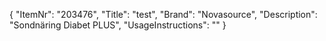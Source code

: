 {
  "ItemNr": "203476",
  "Title": "test",
  "Brand": "Novasource",
  "Description": "Sondnäring Diabet PLUS",
  "UsageInstructions": ""
}